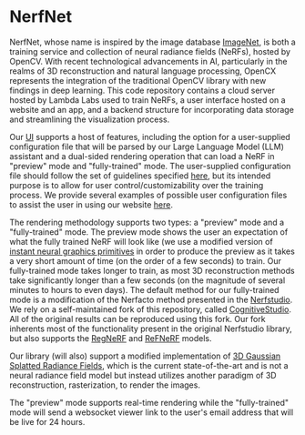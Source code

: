 # NerfNet
NerfNet, whose name is inspired by the image database [ImageNet](https://www.image-net.org), is both a training service and collection of neural radiance fields (NeRFs), hosted by OpenCV. With recent technological advancements in AI, particularly in the realms of 3D reconstruction and natural language processing, OpenCX represents the integration of the traditional OpenCV library with new findings in deep learning. This code repository contains a cloud server hosted by Lambda Labs used to train NeRFs, a user interface hosted on a website and an app, and a backend structure for incorporating data storage and streamlining the visualization process.

Our [UI](https://docs.google.com/document/d/1-bKa5ty8xtjYgkV19riDosuHCsskMCWuYKAEekRvm4Q/view) supports a host of features, including the option for a user-supplied configuration file that will be parsed by our Large Language Model (LLM) assistant and a dual-sided rendering operation that can load a NeRF in "preview" mode and "fully-trained" mode. The user-supplied configuration file should follow the set of guidelines specified [here](), but its intended purpose is to allow for user control/customizability over the training process. We provide several examples of possible user configuration files to assist the user in using our website [here](https://docs.google.com/document/d/1B1i8rZoaeyODgPVHXVug7rnuB24XrqXqgHw06SKVoWs/view).

The rendering methodology supports two types: a "preview" mode and a "fully-trained" mode. The preview mode shows the user an expectation of what the fully trained NeRF will look like (we use a modified version of [instant neural graphics primitives](https://nvlabs.github.io/instant-ngp/) in order to produce the preview as it takes a very short amount of time (on the order of a few seconds) to train. Our fully-trained mode takes longer to train, as most 3D reconstruction methods take significantly longer than a few seconds (on the magnitude of several minutes to hours to even days). The default method for our fully-trained mode is a modification of the Nerfacto method presented in the [Nerfstudio](https://docs.nerf.studio/en/latest/). We rely on a self-maintained fork of this repository, called [CognitiveStudio](https://github.com/opencv/CognitiveStudio). All of the original results can be reproduced using this fork. Our fork inherents most of the functionality present in the original Nerfstudio library, but also supports the [RegNeRF](https://m-niemeyer.github.io/regnerf/) and [ReFNeRF](https://dorverbin.github.io/refnerf/) models.

Our library (will also) support a modified implementation of [3D Gaussian Splatted Radiance Fields](https://repo-sam.inria.fr/fungraph/3d-gaussian-splatting/), which is the current state-of-the-art and is not a neural radiance field model but instead utilizes another paradigm of 3D reconstruction, rasterization, to render the images.

The "preview" mode supports real-time rendering while the "fully-trained" mode will send a websocket viewer link to the user's email address that will be live for 24 hours.
